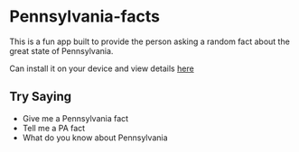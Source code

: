 # Pennsylvania-facts
This is a fun app built to provide the person asking a random fact about the great state of Pennsylvania.

Can install it on your device and view details [here](https://www.amazon.com/dp/B076K4DXH3/ref=sr_1_1?s=digital-skills&ie=UTF8&qid=1508521567&sr=1-1&keywords=pennsylvania+facts)

## Try Saying
- Give me a Pennsylvania fact
- Tell me a PA fact
- What do you know about Pennsylvania
